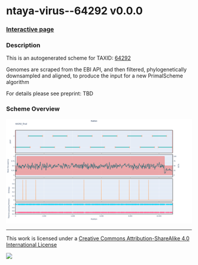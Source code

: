 # ntaya-virus--64292 v0.0.0

### [Interactive page](https://chrisgkent.github.io/schemes/ntaya-virus--64292-1000-v0.0.0)

### Description

This is an autogenerated scheme for TAXID: [64292](https://www.ncbi.nlm.nih.gov/Taxonomy/Browser/wwwtax.cgi?mode=Info&id=64292&lvl=3&lin=f&keep=1&srchmode=1&unlock)

Genomes are scraped from the EBI API, and then filtered, phylogenetically downsampled and aligned, to produce the input for a new PrimalScheme algorithm

For details please see preprint: TBD

### Scheme Overview

![Alt text](work/64292_final.png '64292_final.png')

------------------------------------------------------------------------

This work is licensed under a [Creative Commons Attribution-ShareAlike 4.0 International License](http://creativecommons.org/licenses/by-sa/4.0/) 

![](https://i.creativecommons.org/l/by-sa/4.0/88x31.png)